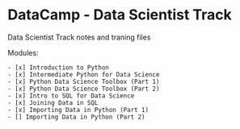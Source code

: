 # DataCamp - Data Scientist Track

Data Scientist Track notes and traning files

Modules:

    - [x] Introduction to Python 
    - [x] Intermediate Python for Data Science
    - [x] Python Data Science Toolbox (Part 1)
    - [x] Python Data Science Toolbox (Part 2)
    - [x] Intro to SQL for Data Science
    - [x] Joining Data in SQL
    - [x] Importing Data in Python (Part 1)
    - [] Importing Data in Python (Part 2)